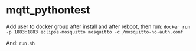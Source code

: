 # mqtt_pythontest

Add user to docker group after install and after reboot, then run: 
    ```
    docker run -p 1883:1883 eclipse-mosquitto mosquitto -c /mosquitto-no-auth.conf
    ```
    
And:
    ```
    run.sh
    ```
